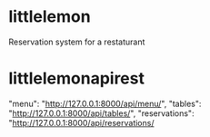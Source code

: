 # littlelemon
Reservation system for a restaturant


# littlelemonapirest 

"menu": "http://127.0.0.1:8000/api/menu/",
"tables": "http://127.0.0.1:8000/api/tables/",
"reservations": "http://127.0.0.1:8000/api/reservations/
